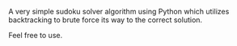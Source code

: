 A very simple sudoku solver algorithm using Python which utilizes backtracking
to brute force its way to the correct solution. 


Feel free to use.